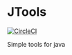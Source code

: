 # JTools
[![CircleCI](https://circleci.com/gh/levkoposc/JTools.svg?style=svg)](https://circleci.com/gh/levkoposc/JTools)

Simple tools for java
